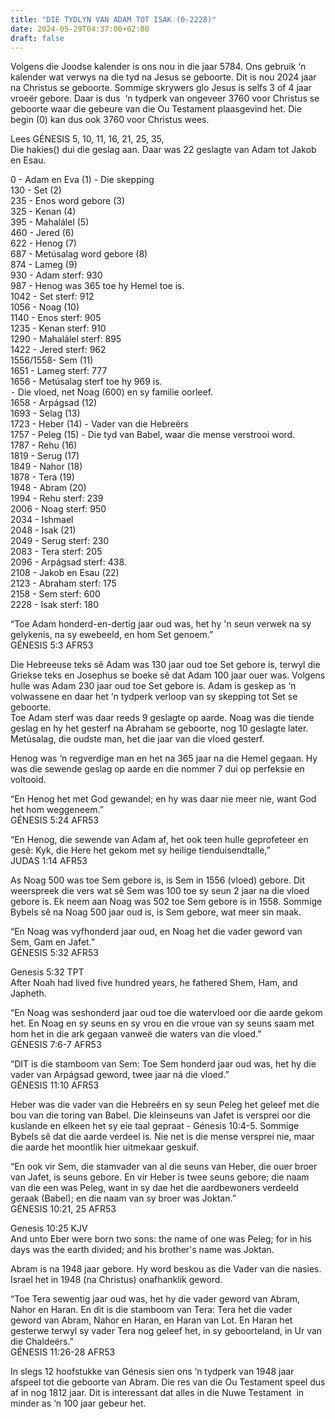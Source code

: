 ```yaml
---
title: "DIE TYDLYN VAN ADAM TOT ISAK (0-2228)"
date: 2024-05-29T04:37:00+02:00
draft: false
---
```

<html>
 <head></head>
 <body>
  <p>Volgens die Joodse kalender is ons nou in die jaar 5784. Ons gebruik ‘n kalender wat verwys na die tyd na Jesus se geboorte. Dit is nou 2024 jaar na Christus se geboorte. Sommige skrywers glo Jesus is selfs 3 of 4 jaar vroeër gebore. Daar is dus &nbsp;‘n tydperk van ongeveer 3760 voor Christus se geboorte waar die gebeure van die Ou Testament plaasgevind het. Die begin (0) kan dus ook 3760 voor Christus wees.</p>
  <p>Lees GÉNESIS 5, 10, 11, 16, 21, 25, 35,&nbsp;<br>Die hakies() dui die geslag aan. Daar was 22 geslagte van Adam tot Jakob en Esau.</p>
  <p>0 - Adam en Eva (1) - Die skepping<br>130 - Set (2)<br>235 - Enos word gebore (3)<br>325 - Kenan (4)<br>395 - Mahalálel (5)<br>460 - Jered (6)<br>622 - Henog (7)<br>687 - Metúsalag word gebore (8)<br>874 - Lameg (9)<br>930 - Adam sterf: 930<br>987 - Henog was 365 toe hy Hemel toe is.<br>1042 - Set sterf: 912<br>1056 - Noag (10)<br>1140 - Enos sterf: 905<br>1235 - Kenan sterf: 910<br>1290 - Mahalálel sterf: 895<br>1422 - Jered sterf: 962&nbsp;<br>1556/1558- Sem (11)&nbsp;<br>1651 - Lameg sterf: 777&nbsp;<br>1656 - Metúsalag sterf toe hy 969 is.&nbsp;<br>⁃ Die vloed, net Noag (600) en sy familie oorleef.<br>1658 - Arpágsad (12)<br>1693 - Selag (13)<br>1723 - Heber (14) - Vader van die Hebreërs<br>1757 - Peleg (15) - Die tyd van Babel, waar die mense verstrooi word.<br>1787 - Rehu (16)<br>1819 - Serug (17)<br>1849 - Nahor (18)<br>1878 - Tera (19)<br>1948 - Abram (20)&nbsp;<br>1994 - Rehu sterf: 239<br>2006 - Noag sterf: 950<br>2034 - Ishmael&nbsp;<br>2048 - Isak (21)<br>2049 - Serug sterf: 230<br>2083 - Tera sterf: 205<br>2096 - Arpágsad sterf: 438.<br>2108 - Jakob en Esau (22)<br>2123 - Abraham sterf: 175<br>2158 - Sem sterf: 600&nbsp;<br>2228 - Isak sterf: 180</p>
  <p>“Toe Adam honderd-en-dertig jaar oud was, het hy 'n seun verwek na sy gelykenis, na sy ewebeeld, en hom Set genoem.”<br>‭‭GÉNESIS‬ ‭5‬:‭3‬ ‭AFR53‬‬</p>
  <p>Die Hebreeuse teks sê Adam was 130 jaar oud toe Set gebore is, terwyl die Griekse teks en Josephus se boeke sê dat Adam 100 jaar ouer was. Volgens hulle was Adam 230 jaar oud toe Set gebore is. Adam is geskep as ‘n volwassene en daar het ‘n tydperk verloop van sy skepping tot Set se geboorte.<br>Toe Adam sterf was daar reeds 9 geslagte op aarde. Noag was die tiende geslag en hy het gesterf na Abraham se geboorte, nog 10 geslagte later.<br>Metúsalag, die oudste man, het die jaar van die vloed gesterf.</p>
  <p>Henog was ‘n regverdige man en het na 365 jaar na die Hemel gegaan. Hy was die sewende geslag op aarde en die nommer 7 dui op perfeksie en voltooid.</p>
  <p>“En Henog het met God gewandel; en hy was daar nie meer nie, want God het hom weggeneem.”<br>‭‭GÉNESIS‬ ‭5‬:‭24‬ ‭AFR53‬‬</p>
  <p>“En Henog, die sewende van Adam af, het ook teen hulle geprofeteer en gesê: Kyk, die Here het gekom met sy heilige tienduisendtalle,”<br>‭‭JUDAS‬ ‭1‬:‭14‬ ‭AFR53‬‬</p>
  <p>As Noag 500 was toe Sem gebore is, is Sem in 1556 (vloed) gebore. Dit weerspreek die vers wat sê Sem was 100 toe sy seun 2 jaar na die vloed gebore is. Ek neem aan Noag was 502 toe Sem gebore is in 1558. Sommige Bybels sê na Noag 500 jaar oud is, is Sem gebore, wat meer sin maak.</p>
  <p>“En Noag was vyfhonderd jaar oud, en Noag het die vader geword van Sem, Gam en Jafet.”<br>‭‭GÉNESIS‬ ‭5‬:‭32‬ ‭AFR53‬‬</p>
  <p>Genesis 5:32 TPT<br>After Noah had lived five hundred years, he fathered Shem, Ham, and Japheth.</p>
  <p>“En Noag was seshonderd jaar oud toe die watervloed oor die aarde gekom het. En Noag en sy seuns en sy vrou en die vroue van sy seuns saam met hom het in die ark gegaan vanweë die waters van die vloed.”<br>‭‭GÉNESIS‬ ‭7‬:‭6‬-‭7‬ ‭AFR53‬‬</p>
  <p>“DIT is die stamboom van Sem: Toe Sem honderd jaar oud was, het hy die vader van Arpágsad geword, twee jaar ná die vloed.”<br>‭‭GÉNESIS‬ ‭11‬:‭10‬ ‭AFR53‬‬</p>
  <p>Heber was die vader van die Hebreërs en sy seun Peleg het geleef met die bou van die toring van Babel. Die kleinseuns van Jafet is versprei oor die kuslande en elkeen het sy eie taal gepraat - Génesis 10:4-5. Sommige Bybels sê dat die aarde verdeel is. Nie net is die mense versprei nie, maar die aarde het moontlik hier uitmekaar geskuif.</p>
  <p>“En ook vir Sem, die stamvader van al die seuns van Heber, die ouer broer van Jafet, is seuns gebore. En vir Heber is twee seuns gebore; die naam van die een was Peleg, want in sy dae het die aardbewoners verdeeld geraak (Babel); en die naam van sy broer was Joktan.”<br>‭‭GÉNESIS‬ ‭10‬:‭21‬, ‭25‬ ‭AFR53‬‬</p>
  <p>Genesis 10:25 KJV<br>And unto Eber were born two sons: the name of one was Peleg; for in his days was the earth divided; and his brother's name was Joktan.</p>
  <p>Abram is na 1948 jaar gebore. Hy word beskou as die Vader van die nasies. Israel het in 1948 (na Christus) onafhanklik geword.</p>
  <p>“Toe Tera sewentig jaar oud was, het hy die vader geword van Abram, Nahor en Haran. En dit is die stamboom van Tera: Tera het die vader geword van Abram, Nahor en Haran, en Haran van Lot. En Haran het gesterwe terwyl sy vader Tera nog geleef het, in sy geboorteland, in Ur van die Chaldeërs.”<br>‭‭GÉNESIS‬ ‭11‬:‭26‬-‭28‬ ‭AFR53‬‬</p>
  <p>In slegs 12 hoofstukke van Génesis sien ons ‘n tydperk van 1948 jaar afspeel tot die geboorte van Abram. Die res van die Ou Testament speel dus af in nog 1812 jaar. Dit is interessant dat alles in die Nuwe Testament &nbsp;in minder as ‘n 100 jaar gebeur het.&nbsp;</p>
 </body>
</html>